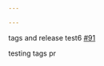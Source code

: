 ```yaml
---

---
```

    
tags and release test6 [#91](https://github.com/JantaeLeckie/monorepo-release-changesets/pull/91)
    
testing tags pr

